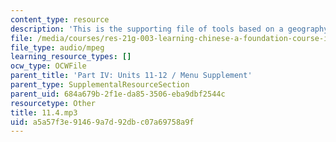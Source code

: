 ```yaml
---
content_type: resource
description: 'This is the supporting file of tools based on a geography lesson. '
file: /media/courses/res-21g-003-learning-chinese-a-foundation-course-in-mandarin-spring-2011/a5a57f3e91469a7d92dbc07a69758a9f_11.4.mp3
file_type: audio/mpeg
learning_resource_types: []
ocw_type: OCWFile
parent_title: 'Part IV: Units 11-12 / Menu Supplement'
parent_type: SupplementalResourceSection
parent_uid: 684a679b-2f1e-da85-3506-eba9dbf2544c
resourcetype: Other
title: 11.4.mp3
uid: a5a57f3e-9146-9a7d-92db-c07a69758a9f
---
```

